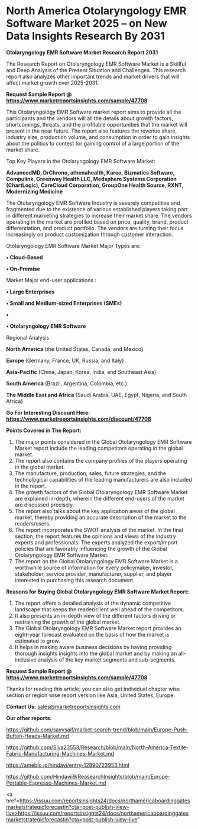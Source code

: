 # North America Otolaryngology EMR Software Market 2025 – on New Data Insights Research By 2031

<strong>Otolaryngology EMR Software Market Research Report 2031</strong>

The Research Report on Otolaryngology EMR Software Market is a Skillful and Deep Analysis of the Present Situation and Challenges. This research report also analyzes other important trends and market drivers that will affect market growth over 2025-2031.

<strong>Request Sample Report @ <a href=https://www.marketreportsinsights.com/sample/47708>https://www.marketreportsinsights.com/sample/47708</a></strong>

This Otolaryngology EMR Software market report aims to provide all the participants and the vendors will all the details about growth factors, shortcomings, threats, and the profitable opportunities that the market will present in the near future. The report also features the revenue share, industry size, production volume, and consumption in order to gain insights about the politics to contest for gaining control of a large portion of the market share.

Top Key Players in the Otolaryngology EMR Software Market:

<strong>AdvancedMD, DrChrono, athenahealth, Kareo, Bizmatics Software, Compulink, Greenway Health LLC, Medsphere Systems Corporation (ChartLogic), CareCloud Corporation, GroupOne Health Source, RXNT, Modernizing Medicine</strong>

The Otolaryngology EMR Software Industry is severely competitive and fragmented due to the existence of various established players taking part in different marketing strategies to increase their market share. The vendors operating in the market are profiled based on price, quality, brand, product differentiation, and product portfolio. The vendors are turning their focus increasingly on product customization through customer interaction.

Otolaryngology EMR Software Market Major Types are:

<strong>•  Cloud-Based

•  On-Premise</strong>

Market Major end-user applications :

<strong>•  Large Enterprises

•  Small and Medium-sized Enterprises (SMEs)

•  

•  Otolaryngology EMR Software</strong>

Regional Analysis

</u><strong><b>North America</b></strong> (the United States, Canada, and Mexico)

<strong><b>Europe </b></strong>(Germany, France, UK, Russia, and Italy)

<strong><b>Asia-Pacific</b></strong> (China, Japan, Korea, India, and Southeast Asia)

<strong><b>South America</b></strong> (Brazil, Argentina, Colombia, etc.)

<strong><b>The Middle East and Africa</b></strong> (Saudi Arabia, UAE, Egypt, Nigeria, and South Africa)

<strong>Go For Interesting Discount Here: <a href=https://www.marketreportsinsights.com/discount/47708>https://www.marketreportsinsights.com/discount/47708</a></strong>

<strong>Points Covered in The Report:</strong>
<ol>
  <li>The major points considered in the Global Otolaryngology EMR Software Market report include the leading competitors operating in the global market.</li>
  <li>The report also contains the company profiles of the players operating in the global market.</li>
  <li>The manufacture, production, sales, future strategies, and the technological capabilities of the leading manufacturers are also included in the report.</li>
  <li>The growth factors of the Global Otolaryngology EMR Software Market are explained in-depth, wherein the different end-users of the market are discussed precisely.</li>
  <li>The report also talks about the key application areas of the global market, thereby providing an accurate description of the market to the readers/users.</li>
  <li>The report incorporates the SWOT analysis of the market. In the final section, the report features the opinions and views of the industry experts and professionals. The experts analyzed the export/import policies that are favorably influencing the growth of the Global Otolaryngology EMR Software Market.</li>
  <li>The report on the Global Otolaryngology EMR Software Market is a worthwhile source of information for every policymaker, investor, stakeholder, service provider, manufacturer, supplier, and player interested in purchasing this research document.</li>
</ol>
<strong>Reasons for Buying Global Otolaryngology EMR Software Market Report:</strong>

<ol>
  <li>The report offers a detailed analysis of the dynamic competitive landscape that keeps the reader/client well ahead of the competitors.</li>
  <li>It also presents an in-depth view of the different factors driving or restraining the growth of the global market.</li>
  <li>The Global Otolaryngology EMR Software Market report provides an eight-year forecast evaluated on the basis of how the market is estimated to grow.</li>
  <li>It helps in making aware business decisions by having providing thorough insights insights into the global market and by making an all-inclusive analysis of the key market segments and sub-segments.</li>
</ol>
<strong>Request Sample Report @ <a href=https://www.marketreportsinsights.com/sample/47708>https://www.marketreportsinsights.com/sample/47708</a></strong>


Thanks for reading this article; you can also get individual chapter wise section or region wise report version like Asia, United States, Europe.

<strong>Contact Us:</strong>
sales@marketreportsinsights.com

<strong>Our other reports:</strong>

<a href=https://github.com/sayysaif/market-search-trend/blob/main/Europe-Push-Button-Heads-Market.md>https://github.com/sayysaif/market-search-trend/blob/main/Europe-Push-Button-Heads-Market.md</a>

<a href=https://github.com/Siya23553/Research/blob/main/North-America-Textile-Fabric-Manufacturing-Machines-Market.md>https://github.com/Siya23553/Research/blob/main/North-America-Textile-Fabric-Manufacturing-Machines-Market.md</a>

<a href=https://ameblo.jp/hindavi/entry-12890723953.html>https://ameblo.jp/hindavi/entry-12890723953.html</a>

<a href=https://github.com/Hindavii9/ReasearchInsights/blob/main/Europe-Portable-Espresso-Machines-Market.md>https://github.com/Hindavii9/ReasearchInsights/blob/main/Europe-Portable-Espresso-Machines-Market.md</a>

<a href=https://issuu.com/reportsinsights24/docs/northamericaboardinggatesmarketstrategicforecastin?cta=post-publish-view-live>https://issuu.com/reportsinsights24/docs/northamericaboardinggatesmarketstrategicforecastin?cta=post-publish-view-live</a>"
